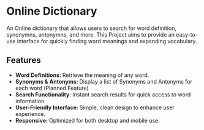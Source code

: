 <h1>Online Dictionary</h1>
<p>An Online dictionary that allows users to search for word definition, synonymns, antonymns, and more. This Project aims to provide an easy-to-use interface for quickly finding word meanings and expanding vocabulary. </p>


<h2>Features</h2>
<ul>
  <li><strong>Word Definitions: </strong> Retrieve the meaning of any word.</li>
  <li><strong>Synonyms & Antonyms: </strong> Display a list of Synonyms and Antonyms for each word (Planned Feature)</li>
  <li><strong>Search Functionality</strong>: Instant search results for quick access to word information</li>
  <li><strong>User-Friendly Interface: </strong>Simple, clean design to enhance user experience.</li>
  <li><strong>Responsive: </strong> Optimized for both desktop and mobile use.</li>
</ul>
